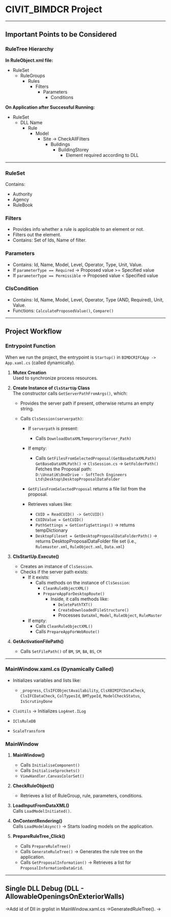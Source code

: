 # CIVIT_BIMDCR Project

---

## Important Points to be Considered

### RuleTree Hierarchy

**In RuleObject.xml file:**
- RuleSet
  - RuleGroups
    - Rules
      - Filters
        - Parameters
          - Conditions

**On Application after Successful Running:**
- RuleSet
  - DLL Name
    - Rule
      - Model
        - Site -> CheckAllFilters
          - Buildings
            - BuildingStorey
              - Element required according to DLL

---

### RuleSet

Contains:
- Authority
- Agency
- RuleBook

### Filters

- Provides info whether a rule is applicable to an element or not.
- Filters out the element.
- Contains: Set of Ids, Name of filter.

### Parameters

- Contains: Id, Name, Model, Level, Operator, Type, Unit, Value.
- If `parameterType == Required` → Proposed value >= Specified value  
- If `parameterType == Permissible` → Proposed value < Specified value

### ClsCondition

- Contains: Id, Name, Model, Level, Operator, Type (AND, Required), Unit, Value.
- Functions: `CalculateProposedValue()`, `Compare()`

---

## Project Workflow

### Entrypoint Function

When we run the project, the entrypoint is `Startup()` in `BIMDCRIFCApp -> App.xaml.cs` (called dynamically).

1. **Mutex Creation**  
   Used to synchronize process resources.
   
2. **Create Instance of `ClsStartUp` Class**  
   The constructor calls `GetServerPathFromArgs()`, which:
   - Provides the server path if present, otherwise returns an empty string.
   
   - Calls `ClsSession(serverpath)`:
     - If `serverpath` is present:
       - Calls `DownloadDataXMLTemporory(Server_Path)`
     - If empty:
       - Calls `GetFilesFromSelectedProposal(GetBaseDataXMLPath)`  
         `GetBaseDataXMLPath()` → `ClsSession.cs` → `GetFolderPath()`  
         Fetches the Proposal path:  
         `D:\UnnatiK\OneDrive - SoftTech Engineers Ltd\Desktop\DesktopProposalDataFolder`
         
     - `GetFilesFromSelectedProposal` returns a file list from the proposal.
     - Retrieves values like:
       - `CUID = ReadCUID() -> GetCUID()`
       - `CUIDValue = GetCUID()`
       - `PathSettings = GetConfigSettings()` → returns tempDictionary
       - `DesktopFileset = GetDesktopProposalDataFolderPath()` → returns DesktopProposalDataFolder file set (i.e., `Rulemaster.xml`, `RuleObject.xml`, `Data.xml`)

3. **ClsStartUp.Execute()**
   - Creates an instance of `ClsSession`.
   - Checks if the server path exists:
     - If it exists:
       - Calls methods on the instance of `ClsSession`:
         - `CleanRuleObjectXML()`
         - `PrepareAppForDesktopRoute()`
           - Inside, it calls methods like:
             - `DeletePathTXT()`
             - `CreateDownloadedFileStructure()`
             - Processes `DataXml`, `Model`, `RuleObject`, `RuleMaster`
     - If empty:
       - Calls `CleanRuleObjectXML()`
       - Calls `PrepareAppForWebRoute()`

4. **GetActivationFilePath()**
   - Calls `SetFilePath()` of `BM`, `SM`, `BA`, `BS`, `CM`

---

### MainWindow.xaml.cs (Dynamically Called)

- Initializes variables and lists like:
  - `_progress`, `ClsIFCObjectAvailability`, `ClsXBIMIFCDataCheck`, `ClsIFCDataCheck`, `ColTypesId`, `BMTypeId`, `ModelCheckStatus`, `IsScrutinyDone`
  
- `ClsUtils` → Initializes `Log4net.ILog`
- `IClsRuleDB`
- `ScaleTransform`

### MainWindow

1. **MainWindow()**
   - Calls `InitialiseComponent()`
   - Calls `InitialiseSprockets()`
   - `ViewHandler.CanvasColorSet()`
   
2. **CheckRuleObject()**
   - Retrieves a list of RuleGroup, rule, parameters, conditions.
   
3. **LoadInputFromDataXML()**  
   Calls `LoadModelInitiated()`.
   
4. **OnContentRendering()**  
   Calls `LoadModelAsync()` → Starts loading models on the application.
   
5. **PrepareRuleTree_Click()**
   - Calls `PrepareRuleTree()`
   - Calls `GenerateRuleTree()` → Generates the rule tree on the application.
   - Calls `GetProposalInformation()` → Retrieves a list for `ProposalInformationDataGrid`.

--------------------------------------------------------------------------------
Single DLL Debug (DLL - AllowableOpeningsOnExteriorWalls)
------------------------------------------------------------
->Add id of Dll in grplist in MainWindow.xaml.cs ->GeneratedRuleTree().
->
